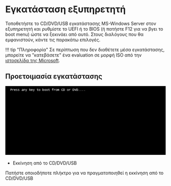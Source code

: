 # Εγκατάσταση εξυπηρετητή

Τοποθετήστε το CD/DVD/USB εγκατάστασης MS-Windows Server στον εξυπηρετητή και ρυθμίστε το UEFI ή το BIOS (ή πατήστε F12 για να βγει το boot menu) ώστε να ξεκινάει από αυτό. Στους διαλόγους που θα εμφανιστούν, κάντε τις παρακάτω επιλογές.

!!! tip "Πληροφορία"
    Σε περίπτωση που δεν διαθέτετε μέσα εγκατάστασης, μπορείτε να "κατεβάσετε" ένα evaluation σε μορφή ISO από την [ιστοσελίδα της Microsoft](https://www.microsoft.com/en-us/evalcenter/evaluate-windows-server-2019).

## Προετοιμασία εγκατάστασης

[![](server-installation/install-01-boot-from-media.png)](server-installation/install-01-boot-from-media.png)

- Εκκίνηση από το CD/DVD/USB

Πατήστε οποιοδήποτε πλήκτρο για να πραγματοποιηθεί η εκκίνηση από το CD/DVD/USB
